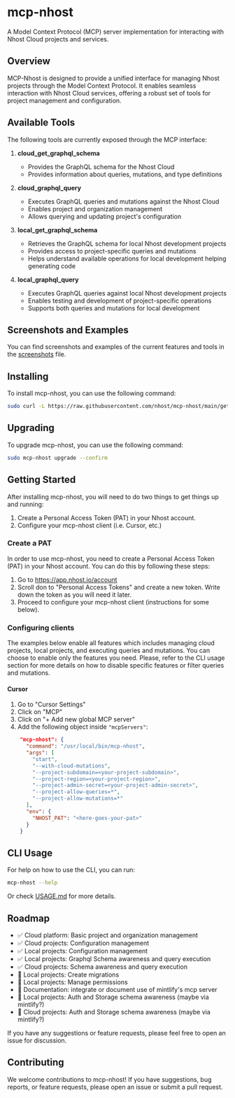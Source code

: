 # mcp-nhost

A Model Context Protocol (MCP) server implementation for interacting with Nhost Cloud projects and services.

## Overview

MCP-Nhost is designed to provide a unified interface for managing Nhost projects through the Model Context Protocol. It enables seamless interaction with Nhost Cloud services, offering a robust set of tools for project management and configuration.

## Available Tools

The following tools are currently exposed through the MCP interface:

1. **cloud_get_graphql_schema**
   - Provides the GraphQL schema for the Nhost Cloud
   - Provides information about queries, mutations, and type definitions

2. **cloud_graphql_query**
   - Executes GraphQL queries and mutations against the Nhost Cloud
   - Enables project and organization management
   - Allows querying and updating project's configuration

3. **local_get_graphql_schema**
   - Retrieves the GraphQL schema for local Nhost development projects
   - Provides access to project-specific queries and mutations
   - Helps understand available operations for local development helping generating code

4. **local_graphql_query**
   - Executes GraphQL queries against local Nhost development projects
   - Enables testing and development of project-specific operations
   - Supports both queries and mutations for local development

## Screenshots and Examples

You can find screenshots and examples of the current features and tools in the [screenshots](docs/screenshots.md) file.


## Installing

To install mcp-nhost, you can use the following command:

```bash
sudo curl -L https://raw.githubusercontent.com/nhost/mcp-nhost/main/get.sh | bash
```

## Upgrading

To upgrade mcp-nhost, you can use the following command:

```bash
sudo mcp-nhost upgrade --confirm
```

## Getting Started

After installing mcp-nhost, you will need to do two things to get things up and running:

1. Create a Personal Access Token (PAT) in your Nhost account.
2. Configure your mcp-nhost client (i.e. Cursor, etc.)

### Create a PAT

In order to use mcp-nhost, you need to create a Personal Access Token (PAT) in your Nhost account. You can do this by following these steps:

1. Go to https://app.nhost.io/account
2. Scroll don to "Personal Access Tokens" and create a new token. Write down the token as you will need it later.
3. Proceed to configure your mcp-nhost client (instructions for some below).

### Configuring clients

The examples below enable all features which includes managing cloud projects, local projects, and executing queries and mutations. You can choose to enable only the features you need. Please, refer to the CLI usage section for more details on how to disable specific features or filter queries and mutations.

#### Cursor

1. Go to "Cursor Settings"
2. Click on "MCP"
3. Click on "+ Add new global MCP server"
4. Add the following object inside `"mcpServers"`:

```json
    "mcp-nhost": {
      "command": "/usr/local/bin/mcp-nhost",
      "args": [
        "start",
        "--with-cloud-mutations",
        "--project-subdomain=<your-project-subdomain>",
        "--project-region=<your-project-region>",
        "--project-admin-secret=<your-project-admin-secret>",
        "--project-allow-queries=*",
        "--project-allow-mutations=*"
      ],
      "env": {
        "NHOST_PAT": "<here-goes-your-pat>"
      }
    }
```

## CLI Usage

For help on how to use the CLI, you can run:

```bash
mcp-nhost --help
```

Or check [USAGE.md](docs/USAGE.md) for more details.

## Roadmap

- ✅ Cloud platform: Basic project and organization management
- ✅ Cloud projects: Configuration management
- ✅ Local projects: Configuration management
- ✅ Local projects: Graphql Schema awareness and query execution
- ✅ Cloud projects: Schema awareness and query execution
- 🔄 Local projects: Create migrations
- 🔄 Local projects: Manage permissions
- 🔄 Documentation: integrate or document use of mintlify's mcp server
- 🔄 Local projects: Auth and Storage schema awareness (maybe via mintlify?)
- 🔄 Cloud projects: Auth and Storage schema awareness (maybe via mintlify?)

If you have any suggestions or feature requests, please feel free to open an issue for discussion.

## Contributing

We welcome contributions to mcp-nhost! If you have suggestions, bug reports, or feature requests, please open an issue or submit a pull request.
